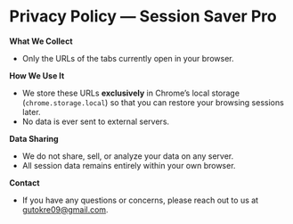 # Privacy Policy — Session Saver Pro

**What We Collect**  
- Only the URLs of the tabs currently open in your browser.

**How We Use It**  
- We store these URLs **exclusively** in Chrome’s local storage (`chrome.storage.local`) so that you can restore your browsing sessions later.  
- No data is ever sent to external servers.

**Data Sharing**  
- We do not share, sell, or analyze your data on any server.  
- All session data remains entirely within your own browser.

**Contact**  
- If you have any questions or concerns, please reach out to us at gutokre09@gmail.com.
